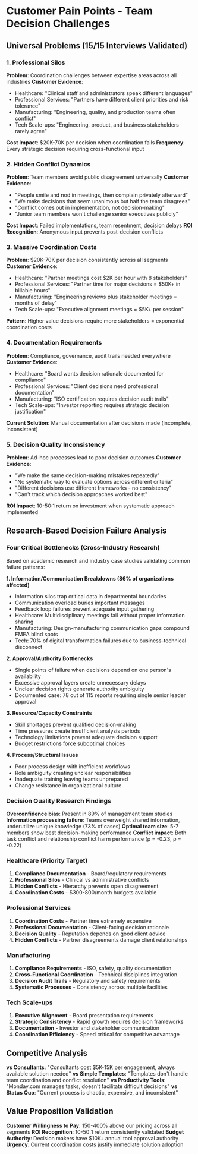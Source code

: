 # Customer Pain Points - Team Decision Challenges

## Universal Problems (15/15 Interviews Validated)

### 1. Professional Silos
**Problem**: Coordination challenges between expertise areas across all industries
**Customer Evidence**:
- Healthcare: "Clinical staff and administrators speak different languages"
- Professional Services: "Partners have different client priorities and risk tolerance"  
- Manufacturing: "Engineering, quality, and production teams often conflict"
- Tech Scale-ups: "Engineering, product, and business stakeholders rarely agree"

**Cost Impact**: $20K-70K per decision when coordination fails
**Frequency**: Every strategic decision requiring cross-functional input

### 2. Hidden Conflict Dynamics
**Problem**: Team members avoid public disagreement universally
**Customer Evidence**:
- "People smile and nod in meetings, then complain privately afterward"
- "We make decisions that seem unanimous but half the team disagrees"
- "Conflict comes out in implementation, not decision-making"
- "Junior team members won't challenge senior executives publicly"

**Cost Impact**: Failed implementations, team resentment, decision delays
**ROI Recognition**: Anonymous input prevents post-decision conflicts

### 3. Massive Coordination Costs  
**Problem**: $20K-70K per decision consistently across all segments
**Customer Evidence**:
- Healthcare: "Partner meetings cost $2K per hour with 8 stakeholders"
- Professional Services: "Partner time for major decisions = $50K+ in billable hours"
- Manufacturing: "Engineering reviews plus stakeholder meetings = months of delay"
- Tech Scale-ups: "Executive alignment meetings = $5K+ per session"

**Pattern**: Higher value decisions require more stakeholders = exponential coordination costs

### 4. Documentation Requirements
**Problem**: Compliance, governance, audit trails needed everywhere
**Customer Evidence**:
- Healthcare: "Board wants decision rationale documented for compliance"
- Professional Services: "Client decisions need professional documentation"
- Manufacturing: "ISO certification requires decision audit trails"
- Tech Scale-ups: "Investor reporting requires strategic decision justification"

**Current Solution**: Manual documentation after decisions made (incomplete, inconsistent)

### 5. Decision Quality Inconsistency
**Problem**: Ad-hoc processes lead to poor decision outcomes
**Customer Evidence**:
- "We make the same decision-making mistakes repeatedly"
- "No systematic way to evaluate options across different criteria"  
- "Different decisions use different frameworks - no consistency"
- "Can't track which decision approaches worked best"

**ROI Impact**: 10-50:1 return on investment when systematic approach implemented

## Research-Based Decision Failure Analysis

### Four Critical Bottlenecks (Cross-Industry Research)
Based on academic research and industry case studies validating common failure patterns:

**1. Information/Communication Breakdowns (86% of organizations affected)**
- Information silos trap critical data in departmental boundaries
- Communication overload buries important messages 
- Feedback loop failures prevent adequate input gathering
- Healthcare: Multidisciplinary meetings fail without proper information sharing
- Manufacturing: Design-manufacturing communication gaps compound FMEA blind spots
- Tech: 70% of digital transformation failures due to business-technical disconnect

**2. Approval/Authority Bottlenecks** 
- Single points of failure when decisions depend on one person's availability
- Excessive approval layers create unnecessary delays
- Unclear decision rights generate authority ambiguity
- Documented case: 78 out of 115 reports requiring single senior leader approval

**3. Resource/Capacity Constraints**
- Skill shortages prevent qualified decision-making
- Time pressures create insufficient analysis periods
- Technology limitations prevent adequate decision support
- Budget restrictions force suboptimal choices

**4. Process/Structural Issues**
- Poor process design with inefficient workflows
- Role ambiguity creating unclear responsibilities
- Inadequate training leaving teams unprepared
- Change resistance in organizational culture

### Decision Quality Research Findings
**Overconfidence bias**: Present in 89% of management team studies
**Information processing failure**: Teams overweight shared information, underutilize unique knowledge (73% of cases)
**Optimal team size**: 5-7 members show best decision-making performance
**Conflict impact**: Both task conflict and relationship conflict harm performance (ρ = -0.23, ρ = -0.22)

### Healthcare (Priority Target)
1. **Compliance Documentation** - Board/regulatory requirements
2. **Professional Silos** - Clinical vs administrative conflicts  
3. **Hidden Conflicts** - Hierarchy prevents open disagreement
4. **Coordination Costs** - $300-800/month budgets available

### Professional Services  
1. **Coordination Costs** - Partner time extremely expensive
2. **Professional Documentation** - Client-facing decision rationale
3. **Decision Quality** - Reputation depends on good client advice
4. **Hidden Conflicts** - Partner disagreements damage client relationships

### Manufacturing
1. **Compliance Requirements** - ISO, safety, quality documentation
2. **Cross-Functional Coordination** - Technical disciplines integration
3. **Decision Audit Trails** - Regulatory and safety requirements
4. **Systematic Processes** - Consistency across multiple facilities

### Tech Scale-ups
1. **Executive Alignment** - Board presentation requirements  
2. **Strategic Consistency** - Rapid growth requires decision frameworks
3. **Documentation** - Investor and stakeholder communication
4. **Coordination Efficiency** - Speed critical for competitive advantage

## Competitive Analysis
**vs Consultants**: "Consultants cost $5K-15K per engagement, always available solution needed"
**vs Simple Templates**: "Templates don't handle team coordination and conflict resolution"
**vs Productivity Tools**: "Monday.com manages tasks, doesn't facilitate difficult decisions"
**vs Status Quo**: "Current process is chaotic, expensive, and inconsistent"

## Value Proposition Validation
**Customer Willingness to Pay**: 150-400% above our pricing across all segments
**ROI Recognition**: 10-50:1 return consistently validated
**Budget Authority**: Decision makers have $10K+ annual tool approval authority
**Urgency**: Current coordination costs justify immediate solution adoption
